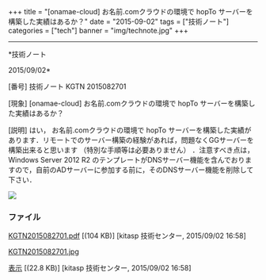 ﻿+++
title = "[onamae-cloud] お名前.comクラウドの環境で hopTo サーバーを構築した実績はあるか？"
date = "2015-09-02"
tags = ["技術ノート"]
categories = ["tech"]
banner = "img/technote.jpg"
+++

-----------------------------------------------------------------------------------------------------------------------------

*技術ノート

2015/09/02*


[番号]
技術ノート KGTN 2015082701

[現象]
[onamae-cloud] お名前.comクラウドの環境で hopTo
サーバーを構築した実績はあるか？

[説明]
はい， お名前.comクラウドの環境で hopTo
サーバーを構築した実績があります．リモートでのサーバー構築の経験があれば，問題なくGGサーバーを構築出来ると思います
（特別な手順等は必要ありません） ．注意すべき点は， Windows Server 2012
R2
のテンプレートがDNSサーバー機能を含んでおりますので，自前のADサーバーに参加する前に，そのDNSサーバー機能を削除して下さい．

![](http://techreport.kitasp.net/attachments/download/2223/KGTN2015082701.jpg)


### ファイル

 
 


[KGTN2015082701.pdf](http://techreport.kitasp.net/attachments/download/2222/KGTN2015082701.pdf)
 [(104 KB)] [kitasp 技術センター, 2015/09/02
16:58]

[KGTN2015082701.jpg](http://techreport.kitasp.net/attachments/download/2223/KGTN2015082701.jpg)

[表示](http://techreport.kitasp.net/attachments/2223/KGTN2015082701.jpg "表示")
 [(22.8 KB)] [kitasp 技術センター, 2015/09/02
16:58]


 


 

